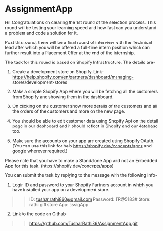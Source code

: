 # AssignmentApp

Hi! Congratulations on clearing the 1st round of the selection process. This round will be testing your learning speed and how fast can you understand a problem and code a solution for it.	

Post this round, there will be a final round of interview with the Technical lead after which you will be offered a full-time intern position which can further result into a Placement Offer at the end of the internship.

The task for this round is based on Shopify Infrastructure. The details are-

1. Create a development store on Shopify. Link- https://help.shopify.com/en/partners/dashboard/managing-stores/development-stores

2. Make a simple Shopify App where you will be fetching all the customers from Shopify and showing them in the dashboard.

3. On clicking on the customer show more details of the customers and all the orders of the customers and more on the new page.

4. You should be able to edit customer data using Shopify Api on the detail page in our dashboard and it should reflect in Shopify and our database too.

 5. Make sure the accounts on your app are created using Shopify OAuth. (You can use this link for help https://shopify.dev/concepts/apps and google wherever required.)

Please note that you have to make a Standalone App and not an Embedded App for this task. (https://shopify.dev/concepts/apps)

You can submit the task by replying to the message with the following info-
1. Login ID and password to your Shopify Partners account in which you have installed your app on a development store.
>> ID: tushar.rathi860@gmail.com
>> Password: TR@5183#
>> Store: rathi gift store
>> App: assigApp
2. Link to the code on Github
>> https://github.com/TusharRathi86/AssignmentApp.git

